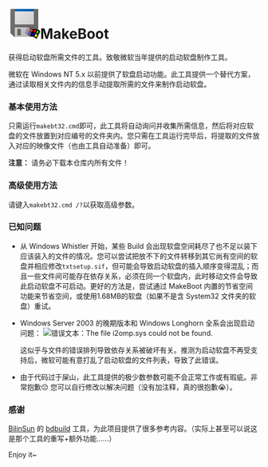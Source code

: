 # ![MakeBoot](./MakeBoot.png)MakeBoot

获得启动软盘所需文件的工具。致敬微软当年提供的启动软盘制作工具。

微软在 Windows NT 5.x 以前提供了软盘启动功能。此工具提供一个替代方案，通过读取相关文件内的信息手动提取所需的文件来制作启动软盘。

### 基本使用方法

只需运行`makebt32.cmd`即可，此工具将自动询问并收集所需信息，然后将对应软盘的文件放置到对应编号的文件夹内。您只需在工具运行完毕后，将提取的文件放入对应的映像文件（也由工具自动准备）即可。

**注意：** 请务必下载本仓库内所有文件！

### 高级使用方法

请键入`makebt32.cmd /?`以获取高级参数。

### 已知问题

- 从 Windows Whistler 开始，某些 Build 会出现软盘空间耗尽了也不足以装下应该装入的文件的情况。您可以尝试把放不下的文件转移到其它尚有空间的软盘并相应修改`txtsetup.sif`，但可能会导致启动软盘的插入顺序变得混乱；而且一些文件间可能存在依存关系，必须在同一个软盘内，此时移动文件会导致此启动软盘不可启动。更好的方法是，尝试通过 MakeBoot 内置的节省空间功能来节省空间，或使用1.68MB的软盘（如果不是含 System32 文件夹的软盘）重试。

- Windows Server 2003 的晚期版本和 Windows Longhorn 全系会出现启动问题：
  ![错误文本：The file i2omp.sys could not be found.](https://wvbimg2-1310561333.cos.ap-tokyo.myqcloud.com/2020-04-05/1586055839-414260-windows-xp-professional-2020-03-14-20-45-44.png)
  
  这似乎与文件的错误排列导致依存关系被破坏有关。推测为启动软盘不再受支持后，微软可能有意打乱了启动软盘的文件列表，导致了此错误。

- 由于代码过于屎山，此工具提供的极少数参数可能不会正常工作或有瑕疵。非常抱歉😔
  您可以自行修改以解决问题（没有加注释，真的很抱歉😭）。

### 感谢

[BilinSun](https://community.wvbtech.com/u/BilinSun) 的 [bdbuild](https://community.wvbtech.com/d/687) 工具，为此项目提供了很多参考内容。（实际上甚至可以说这是那个工具的重写+额外功能……）

Enjoy it~
